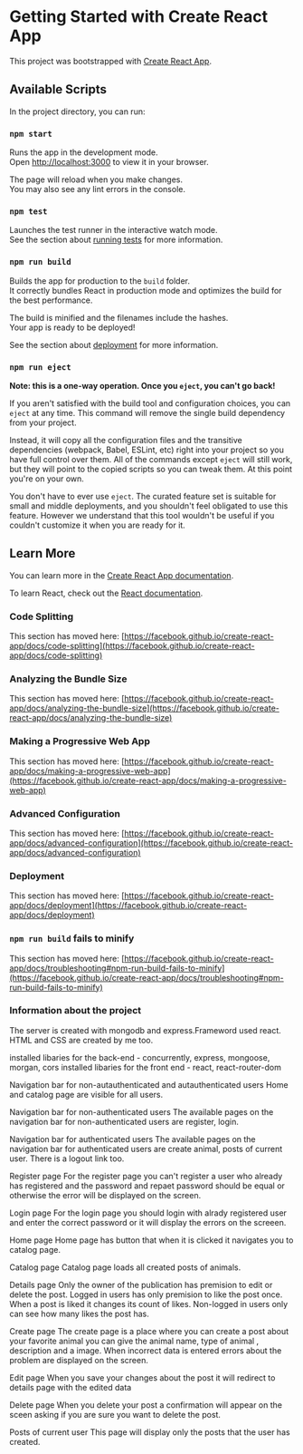 # Getting Started with Create React App

This project was bootstrapped with [Create React App](https://github.com/facebook/create-react-app).

## Available Scripts

In the project directory, you can run:

### `npm start`

Runs the app in the development mode.\
Open [http://localhost:3000](http://localhost:3000) to view it in your browser.

The page will reload when you make changes.\
You may also see any lint errors in the console.

### `npm test`

Launches the test runner in the interactive watch mode.\
See the section about [running tests](https://facebook.github.io/create-react-app/docs/running-tests) for more information.

### `npm run build`

Builds the app for production to the `build` folder.\
It correctly bundles React in production mode and optimizes the build for the best performance.

The build is minified and the filenames include the hashes.\
Your app is ready to be deployed!

See the section about [deployment](https://facebook.github.io/create-react-app/docs/deployment) for more information.

### `npm run eject`

**Note: this is a one-way operation. Once you `eject`, you can't go back!**

If you aren't satisfied with the build tool and configuration choices, you can `eject` at any time. This command will remove the single build dependency from your project.

Instead, it will copy all the configuration files and the transitive dependencies (webpack, Babel, ESLint, etc) right into your project so you have full control over them. All of the commands except `eject` will still work, but they will point to the copied scripts so you can tweak them. At this point you're on your own.

You don't have to ever use `eject`. The curated feature set is suitable for small and middle deployments, and you shouldn't feel obligated to use this feature. However we understand that this tool wouldn't be useful if you couldn't customize it when you are ready for it.

## Learn More

You can learn more in the [Create React App documentation](https://facebook.github.io/create-react-app/docs/getting-started).

To learn React, check out the [React documentation](https://reactjs.org/).

### Code Splitting

This section has moved here: [https://facebook.github.io/create-react-app/docs/code-splitting](https://facebook.github.io/create-react-app/docs/code-splitting)

### Analyzing the Bundle Size

This section has moved here: [https://facebook.github.io/create-react-app/docs/analyzing-the-bundle-size](https://facebook.github.io/create-react-app/docs/analyzing-the-bundle-size)

### Making a Progressive Web App

This section has moved here: [https://facebook.github.io/create-react-app/docs/making-a-progressive-web-app](https://facebook.github.io/create-react-app/docs/making-a-progressive-web-app)

### Advanced Configuration

This section has moved here: [https://facebook.github.io/create-react-app/docs/advanced-configuration](https://facebook.github.io/create-react-app/docs/advanced-configuration)

### Deployment

This section has moved here: [https://facebook.github.io/create-react-app/docs/deployment](https://facebook.github.io/create-react-app/docs/deployment)

### `npm run build` fails to minify

This section has moved here: [https://facebook.github.io/create-react-app/docs/troubleshooting#npm-run-build-fails-to-minify](https://facebook.github.io/create-react-app/docs/troubleshooting#npm-run-build-fails-to-minify)

### Information about the project

The server is created with mongodb and express.Frameword used react. HTML and CSS are created by me too.

installed libaries for the back-end - concurrently, express, mongoose, morgan, cors
installed libaries for the front end - react, react-router-dom

Navigation bar for non-autauthenticated and autauthenticated users
Home and catalog page are visible for all users.

Navigation bar for non-authenticated users
The available pages on the navigation bar for non-authenticated users are register, login.

Navigation bar for authenticated users
The available pages on the navigation bar for authenticated users are create animal, posts of current user.
There is a logout link too.

Register page
For the register page you can't register a user who already has registered and the password and repaet password should be equal or otherwise the error will be displayed on the screen. 

Login page
For the login page you should login with alrady registered user and enter the correct password or it will display the errors on the screeen.  

Home page
Home page has button that when it is clicked it navigates you to catalog page.

Catalog page
Catalog page loads all created posts of animals.

Details page
Only the owner of the publication has premision to edit or delete the post.
Logged in users has only premision to like the post once. When a post is liked it changes its count of likes.
Non-logged in users only can see how many likes the post has.

Create page
The create page is a place where you can create a post about your favorite animal you can give the animal name, type of animal , description and a image.
When incorrect data is entered errors about the problem are displayed on the screen.

Edit page
When you save your changes about the post it will redirect to details page with the edited data

Delete page
When you delete your post a confirmation will appear on the sceen asking if you are sure you want to delete the post.

Posts of current user 
This page will display only the posts that the user has created.
